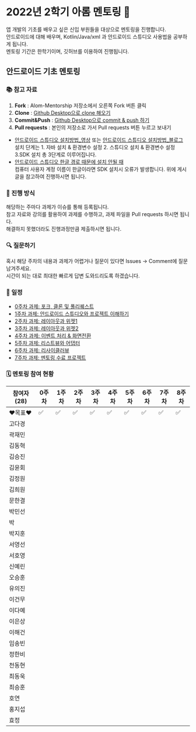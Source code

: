 # 2022년 2학기 아롬 멘토링 📗

앱 개발의 기초를 배우고 싶은 신입 부원들을 대상으로 멘토링을 진행합니다.  
안드로이드에 대해 배우며, Kotlin/Java/xml 과 안드로이드 스튜디오 사용법을 공부하게 됩니다.  
멘토링 기간은 한학기이며, 깃허브를 이용하여 진행됩니다.

## 안드로이드 기초 멘토링

### 📚 참고 자료

1. **Fork** : Alom-Mentorship 저장소에서 오른쪽 Fork 버튼 클릭
2. **Clone** : [Github Desktop으로 clone 해오기](https://hello-bryan.tistory.com/201)
3. **Commit&Push** : [Github Desktop으로 commit & push 하기](https://post.naver.com/viewer/postView.nhn?volumeNo=24624153&memberNo=42458017)
4. **Pull requests** : 본인의 저장소로 가서 Pull requests 버튼 누르고 보내기

-   [안드로이드 스튜디오 설치방법\_영상](https://youtu.be/UNKlX9J6m-A) 또는 [안드로이드 스튜디오 설치방법\_블로그](https://webnautes.tistory.com/1126)  
    설치 단계는 1. 자바 설치 & 환경변수 설정 2. 스튜디오 설치 & 환경변수 설정 3.SDK 설치 총 3단계로 이루어집니다.
-   [안드로이드 스튜디오 한글 경로 때문에 설치 안될 때](https://sohees.com/7126/)  
    컴퓨터 사용자 계정 이름이 한글이라면 SDK 설치시 오류가 발생합니다. 위에 게시글을 참고하여 진행하시면 됩니다.

### 📝 진행 방식

해당하는 주마다 과제가 이슈를 통해 등록됩니다.  
참고 자료와 강의를 활용하여 과제를 수행하고, 과제 파일을 Pull requests 하시면 됩니다.  
해결하지 못했더라도 진행과정만큼 제출하시면 됩니다.

### 🔍 질문하기

혹시 해당 주차의 내용과 과제가 어렵거나 질문이 있다면 Issues -> Comment에 질문 남겨주세요.  
시간이 되는 대로 최대한 빠르게 답변 도와드리도록 하겠습니다.

### 📌 일정

-   [0주차 과제: 포크, 클론 및 풀리퀘스트](https://github.com/alom-sejong/2022_2_AlomMentorship/blob/main/0%EC%A3%BC%EC%B0%A8/0%EC%A3%BC%EC%B0%A8%20%ED%95%99%EC%8A%B5%EC%9E%90%EB%A3%8C/How%20to%20pull%20request%20in%20github.pdf)
-   [1주차 과제: 안드로이드 스튜디오와 프로젝트 이해하기](https://github.com/alom-sejong/2022_2_AlomMentorship/blob/main/1%EC%A3%BC%EC%B0%A8/1%EC%A3%BC%EC%B0%A8%20%ED%95%99%EC%8A%B5%EC%9E%90%EB%A3%8C/1%EC%A3%BC%EC%B0%A8_%EC%95%88%EB%93%9C%EB%A1%9C%EC%9D%B4%EB%93%9C%20%ED%94%84%EB%A1%9C%EC%A0%9D%ED%8A%B8%20%EC%95%8C%EA%B8%B0.pdf)
-   [2주차 과제: 레이아웃과 위젯1](https://github.com/alom-sejong/2022_2_AlomMentorship/blob/main/2%EC%A3%BC%EC%B0%A8/2%EC%A3%BC%EC%B0%A8%20%ED%95%99%EC%8A%B5%EC%9E%90%EB%A3%8C/2%EC%9E%A5_%EB%A0%88%EC%9D%B4%EC%95%84%EC%9B%83_1.pdf)
-   [3주차 과제: 레이아웃과 위젯2](https://github.com/alom-sejong/2022_2_AlomMentorship/blob/main/3%EC%A3%BC%EC%B0%A8/3%EC%A3%BC%EC%B0%A8%20%ED%95%99%EC%8A%B5%EC%9E%90%EB%A3%8C/3%EC%A3%BC%EC%B0%A8_%ED%95%99%EC%8A%B5%EC%9E%90%EB%A3%8C.MD)
-   [4주차 과제: 이벤트 처리 & 화면전환](https://github.com/alom-sejong/2022_2_AlomMentorship/blob/main/4%EC%A3%BC%EC%B0%A8/4%EC%A3%BC%EC%B0%A8%20%ED%95%99%EC%8A%B5%EC%9E%90%EB%A3%8C/4%EC%A3%BC%EC%B0%A8_%ED%95%99%EC%8A%B5%EC%9E%90%EB%A3%8C.MD)
-   [5주차 과제: 리스트뷰와 어댑터](https://github.com/alom-sejong/2022_2_AlomMentorship)
-   [6주차 과제: 리사이클러뷰](https://github.com/alom-sejong/2022_2_AlomMentorship)
-   [7주차 과제: 멘토링 수료 프로젝트](https://github.com/alom-sejong/2022_2_AlomMentorship)

### 🗓 멘토링 참여 현황

| 참여자 (28) | 0주차              | 1주차              | 2주차              | 3주차              | 4주차              | 5주차              | 6주차              | 7주차              | 8주차              |
| ----------- | ------------------ | ------------------ | ------------------ | ------------------ | ------------------ | ------------------ | ------------------ | ------------------ | ------------------ |
| ❤목표❤      | :white_check_mark: | :white_check_mark: | :white_check_mark: | :white_check_mark: | :white_check_mark: | :white_check_mark: | :white_check_mark: | :white_check_mark: | :white_check_mark: |
| 고다경      |                    |                    |                    |                    |                    |                    |                    |                    |                    |
| 곽재민      |                    |                    |                    |                    |                    |                    |                    |                    |                    |
| 김동혁      |                    |                    |                    |                    |                    |                    |                    |                    |                    |
| 김승진      |                    |                    |                    |                    |                    |                    |                    |                    |                    |
| 김윤회      |                    |                    |                    |                    |                    |                    |                    |                    |                    |
| 김정원      |                    |                    |                    |                    |                    |                    |                    |                    |                    |
| 김희원      |                    |                    |                    |                    |                    |                    |                    |                    |                    |
| 문한결      |                    |                    |                    |                    |                    |                    |                    |                    |                    |
| 박민선      |                    |                    |                    |                    |                    |                    |                    |                    |                    |
| 박      |                    |                    |                    |                    |                    |                    |                    |                    |                    |  
| 박지훈      |                    |                    |                    |                    |                    |                    |                    |                    |                    |
| 서영선      |                    |                    |                    |                    |                    |                    |                    |                    |                    |
| 서호영      |                    |                    |                    |                    |                    |                    |                    |                    |                    |
| 신예린      |                    |                    |                    |                    |                    |                    |                    |                    |                    |
| 오승훈      |                    |                    |                    |                    |                    |                    |                    |                    |                    |
| 유의진      |                    |                    |                    |                    |                    |                    |                    |                    |                    |
| 이건무      |                    |                    |                    |                    |                    |                    |                    |                    |                    |
| 이다예      |                    |                    |                    |                    |                    |                    |                    |                    |                    |
| 이은상      |                    |                    |                    |                    |                    |                    |                    |                    |                    |  
| 이해건      |                    |                    |                    |                    |                    |                    |                    |                    |                    |
| 임송빈      |                    |                    |                    |                    |                    |                    |                    |                    |                    |
| 정한비      |                    |                    |                    |                    |                    |                    |                    |                    |                    |
| 천동현      |                    |                    |                    |                    |                    |                    |                    |                    |                    |
| 최동욱      |                    |                    |                    |                    |                    |                    |                    |                    |                    |
| 최승훈      |                    |                    |                    |                    |                    |                    |                    |                    |                    |
| 호연        |                    |                    |                    |                    |                    |                    |                    |                    |                    |
| 홍지섭      |                    |                    |                    |                    |                    |                    |                    |                    |                    |
| 효정        |                    |                    |                    |                    |                    |                    |                    |                    |                    |
